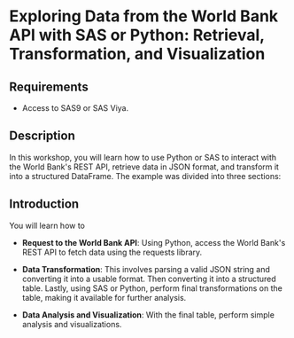 # Exploring Data from the World Bank API with SAS or Python: Retrieval, Transformation, and Visualization

## Requirements
- Access to SAS9 or SAS Viya.

## Description
In this workshop, you will learn how to use Python or SAS to interact with the World Bank's REST API, retrieve data in JSON format, and transform it into a structured DataFrame. The example was divided into three sections:

## Introduction
You will learn how to

- **Request to the World Bank API**: Using Python, access the World Bank's REST API to fetch data using the requests library.

- **Data Transformation**: This involves parsing a valid JSON string and converting it into a usable format. Then converting it into a structured table. Lastly, using SAS or Python, perform final transformations on the table, making it available for further analysis.

- **Data Analysis and Visualization**: With the final table, perform simple analysis and visualizations.
